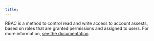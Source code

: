 ```yaml
---
title: 
---
```

RBAC is a method to control read and write access to account assests, based on roles that are granted permissions and assigned to users. 
For more information, <a href="https://docs.datadoghq.com/account_management/rbac/?tab=datadogapplication">see the documentation</a>.